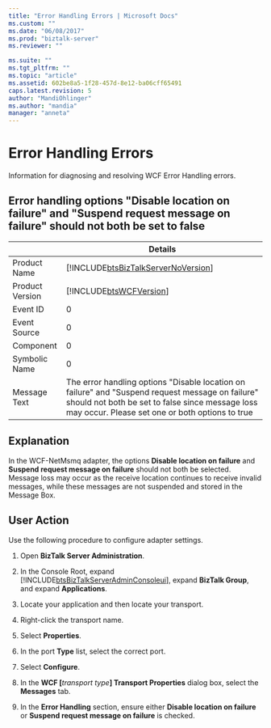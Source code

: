 ```yaml
---
title: "Error Handling Errors | Microsoft Docs"
ms.custom: ""
ms.date: "06/08/2017"
ms.prod: "biztalk-server"
ms.reviewer: ""

ms.suite: ""
ms.tgt_pltfrm: ""
ms.topic: "article"
ms.assetid: 602be8a5-1f28-457d-8e12-ba06cff65491
caps.latest.revision: 5
author: "MandiOhlinger"
ms.author: "mandia"
manager: "anneta"
---
```

# Error Handling Errors
Information for diagnosing and resolving WCF Error Handling errors.  

## Error handling options "Disable location on failure" and "Suspend request message on failure" should not both be set to false    

|                 |                                                                                                Details                                                                                                 |
|-----------------|--------------------------------------------------------------------------------------------------------------------------------------------------------------------------------------------------------|
|  Product Name   |                                                           [!INCLUDE[btsBizTalkServerNoVersion](../includes/btsbiztalkservernoversion-md.md)]                                                           |
| Product Version |                                                                       [!INCLUDE[btsWCFVersion](../includes/btswcfversion-md.md)]                                                                       |
|    Event ID     |                                                                                                   0                                                                                                    |
|  Event Source   |                                                                                                   0                                                                                                    |
|    Component    |                                                                                                   0                                                                                                    |
|  Symbolic Name  |                                                                                                   0                                                                                                    |
|  Message Text   | The error handling options "Disable location on failure" and "Suspend request message on failure" should not both be set to false since message loss may occur. Please set one or both options to true |

## Explanation  
 In the WCF-NetMsmq adapter, the options **Disable location on failure** and **Suspend request message on failure** should not both be selected. Message loss may occur as the receive location continues to receive invalid messages, while these messages are not suspended and stored in the Message Box.  

## User Action  
 Use the following procedure to configure adapter settings.    

1. Open **BizTalk Server Administration**.  

2. In the Console Root, expand [!INCLUDE[btsBizTalkServerAdminConsoleui](../includes/btsbiztalkserveradminconsoleui-md.md)], expand **BizTalk Group**, and expand **Applications**.  

3. Locate your application and then locate your transport.  

4. Right-click the transport name.  

5. Select **Properties**.  

6. In the port **Type** list, select the correct port.  

7. Select **Configure**.  

8. In the **WCF [**<em>transport type</em>**] Transport Properties** dialog box, select the **Messages** tab.  

9. In the **Error Handling** section, ensure either **Disable location on failure** or **Suspend request message on failure** is checked.
